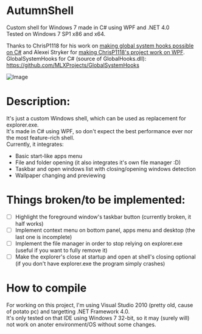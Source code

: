 # AutumnShell
Custom shell for Windows 7 made in C# using WPF and .NET 4.0  
Tested on Windows 7 SP1 x86 and x64.

Thanks to ChrisP1118 for his work on [making global system hooks possible on C#](https://www.codeproject.com/Articles/18638/Using-Window-Messages-to-Implement-Global-System-H) and Alexei Stryker for [making ChrisP1118's project work on WPF](https://legacyofvoid.wordpress.com/2011/11/16/global-system-hooks-in-c/).  
GlobalSystemHooks for C# (source of GlobalHooks.dll): https://github.com/MLXProjects/GlobalSystemHooks
  
![Image](https://i.ibb.co/TRw1FYx/autumn-img.png)  
  
# Description:  
It's just a custom Windows shell, which can be used as replacement for explorer.exe.  
It's made in C# using WPF, so don't expect the best performance ever nor the most feature-rich shell.  
Currently, it integrates:  
- Basic start-like apps menu  
- File and folder opening (it also integrates it's own file manager :D)  
- Taskbar and open windows list with closing/opening windows detection  
- Wallpaper changing and previewing  
  
# Things broken/to be implemented:
- [ ] Highlight the foreground window's taskbar button (currently broken, it half works) 
- [ ] Implement context menu on bottom panel, apps menu and desktop (the last one is incomplete)
- [ ] Implement the file manager in order to stop relying on explorer.exe (useful if you want to fully remove it)
- [ ] Make the explorer's close at startup and open at shell's closing optional (if you don't have explorer.exe the program simply crashes)
  
# How to compile
For working on this project, I'm using  Visual Studio 2010 (pretty old, cause of potato pc) and targetting .NET Framework 4.0.  
It's only tested on that IDE using Windows 7 32-bit, so it may (surely will) not work on anoter environment/OS without some changes.
